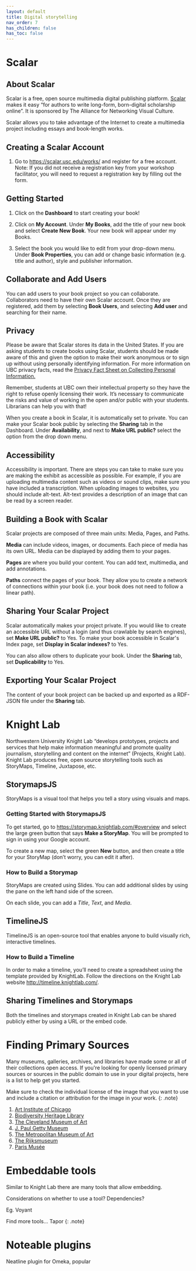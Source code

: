```yaml
---
layout: default
title: Digital storytelling
nav_order: 7
has_children: false
has_toc: false
---
```

# Scalar

## About Scalar

Scalar is a free, open source multimedia digital publishing platform. [Scalar](https://scalar.me/anvc/scalar/features/)  makes it easy “for authors to write long-form, born-digital scholarship online”.  It is sponsored by The Alliance for Networking Visual Culture. 

Scalar allows you to take advantage of the Internet to create a multimedia project including essays and book-length works. 

## Creating a Scalar Account 

1. Go to https://scalar.usc.edu/works/ and register for a free account. Note: If you did not receive a registration key from your workshop facilitator, you will need to request a registration key by filling out the form. 

## Getting Started

1. Click on the **Dashboard** to start creating your book!

2. Click on **My Account**. Under **My Books**, add the title of your new book and select **Create New Book**. Your new book will appear under my Books.

3. Select the book you would like to edit from your drop-down menu. Under **Book Properties**, you can add or change basic information (e.g. title and author), style and publisher information. 

## Collaborate and Add Users 

You can add users to your book project so you can collaborate. Collaborators need to have their own Scalar account. Once they are registered, add them by selecting **Book Users**, and selecting **Add user** and searching for their name. 

## Privacy

Please be aware that Scalar stores its data in the United States. If you are asking students to create books using Scalar, students should be made aware of this and given the option to make their work anonymous or to sign up without using personally identifying information. For more information on UBC privacy facts, read the [Privacy Fact Sheet on Collecting Personal Information.](https://universitycounsel.ubc.ca/files/2020/01/Fact-Sheet-Collecting-Personal-Information.pdf)  

Remember, students at UBC own their intellectual property so they have the right to refuse openly licensing their work. It’s necessary to communicate the risks and value of working in the open and/or public with your students. Librarians can help you with that! 

When you create a book in Scalar, it is automatically set to private. You can make your Scalar book public by selecting the **Sharing** tab in the Dashboard. Under **Availability**, and next to **Make URL public?** select the option from the drop down menu.

## Accessibility 

Accessibility is important. There are steps you can take to make sure you are making the exhibit as accessible as possible. For example, if you are uploading multimedia content such as videos or sound clips, make sure you have included a transcription. When uploading images to websites, you should include alt-text. Alt-text provides a description of an image that can be read by a screen reader.

## Building a Book with Scalar

Scalar projects are composed of three main units: Media, Pages, and Paths.

**Media** can include videos, images, or documents. Each piece of media has its own URL. Media can be displayed by adding them to your pages. 

**Pages** are where you build your content. You can add text, multimedia, and add annotations.

**Paths** connect the pages of your book. They allow you to create a network of connections within your book (i.e. your book does not need to follow a linear path).

## Sharing Your Scalar Project 

Scalar automatically makes your project private. If you would like to create an accessible URL  without a login (and thus crawlable by search engines), set **Make URL public?** to Yes. To make your book accessible in Scalar's Index page, set **Display in Scalar indexes?** to Yes.

You can also allow others to duplicate your book. Under the **Sharing** tab, set **Duplicability** to Yes. 

## Exporting Your Scalar Project 

The content of your book project can be backed up and exported as a RDF-JSON file under the **Sharing** tab. 

# Knight Lab

Northwestern University Knight Lab “develops prototypes, projects and services that help make information meaningful and promote quality journalism, storytelling and content on the internet” (Projects, Knight Lab). Knight Lab produces free, open source storytelling tools such as StoryMaps, Timeline, Juxtapose, etc. 

## StorymapsJS 

StoryMaps is a visual tool that helps you tell a story using visuals and maps. 

### Getting Started with StorymapsJS 

To get started, go to https://storymap.knightlab.com/#overview and select the large green button that says **Make a StoryMap**. You will be prompted to sign in using your Google account. 

To create a new map, select the green **New** button, and then create a title for your StoryMap (don’t worry, you can edit it after). 

### How to Build a Storymap 

StoryMaps are created using Slides. You can add additional slides by using the pane on the left hand side of the screen. 

On each slide, you can add a *Title*, *Text*, and *Media*. 

## TimelineJS

TimelineJS is an open-source tool that enables anyone to build visually rich, interactive timelines. 

### How to Build a Timeline

In order to make a timeline, you’ll need to create a spreadsheet using the template provided by KnightLab. Follow the directions on the Knight Lab website http://timeline.knightlab.com/. 

## Sharing Timelines and Storymaps

Both the timelines and storymaps created in Knight Lab can be shared publicly either by using a URL or the embed code. 

# Finding Primary Sources

Many museums, galleries, archives, and libraries have made some or all of their collections open access. If you're looking for openly licensed primary sources or sources in the public domain to use in your digital projects, here is a list to help get you started. 

Make sure to check the individual license of the image that you want to use and include a citation or attribution for the image in your work. 
{: .note}

1. [Art Institute of Chicago](https://www.artic.edu/collection) 
2. [Biodiversity Heritage Library](https://www.biodiversitylibrary.org/)
3. [The Cleveland Museum of Art](https://www.clevelandart.org/art/collections)
4. [J. Paul Getty Museum](https://search.getty.edu/gateway/search?q=&cat=highlight&f=%22Open+Content+Images%22&rows=10&srt=a&dir=s&pg=1) 
5. [The Metropolitan Museum of Art](https://www.metmuseum.org/art/collection/search#!?searchField=All&showOnly=openAccess&sortBy=relevance&offset=0&pageSize=0) 
6. [The Rijksmuseum](https://www.rijksmuseum.nl/en/rijksstudio) 
7. [Paris Musée](https://www.parismuseescollections.paris.fr/fr/recherche/avec-image/1) 

# Embeddable tools
Similar to Knight Lab there are many tools that allow embedding.

Considerations on whether to use a tool? Dependencies?

Eg. Voyant

Find more tools... Tapor
{: .note}

# Noteable plugins
Neatline plugin for Omeka, popular
